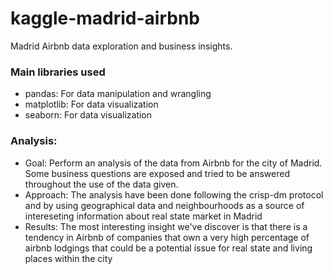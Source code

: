 # kaggle-madrid-airbnb
Madrid Airbnb data exploration and business insights.

### Main libraries used
- pandas: For data manipulation and wrangling
- matplotlib: For data visualization
- seaborn: For data visualization

### Analysis: 
- Goal: Perform an analysis of the data from Airbnb for the city of Madrid. Some business questions are exposed and tried to be answered throughout the use of the data given.
- Approach: The analysis have been done following the crisp-dm protocol and by using geographical data and neighbourhoods as a source of intereseting information about real state market in Madrid
- Results: The most interesting insight we've discover is that there is a tendency in Airbnb of companies that own a very high percentage of airbnb lodgings that could be a potential issue for real state and living places within the city
